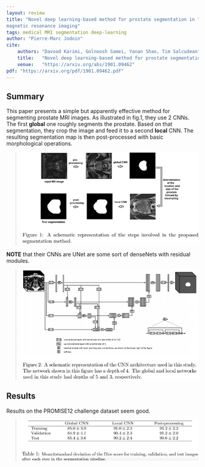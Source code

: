 ```yaml
---
layout: review
title: "Novel deep learning-based method for prostate segmentation in T2-weighted
magnetic resonance imaging"
tags: medical MRI segmentation deep-learning
author: "Pierre-Marc Jodoin"
cite:
    authors: "Davood Karimi, Golnoosh Samei, Yanan Shao, Tim Salcudean"
    title:   "Novel deep learning-based method for prostate segmentation in T2-weighted              magnetic resonance imaging"
    venue:   "https://arxiv.org/abs/1901.09462"
pdf: "https://arxiv.org/pdf/1901.09462.pdf"
---
```


## Summary

This paper presents a simple but apparently effective method for segmenting prostate MRI images.  As illustrated in fig.1, they use 2 CNNs.  The first **global** one roughly segments the prostate.  Based on that segmentation, they crop the image and feed it to a second **local** CNN.  The resulting segmentation map is then post-processed with basic morphological operations.

> ![](/article/images/proSeg/sc02.jpg)

**NOTE** that their CNNs are UNet are some sort of denseNets with residual modules.

> ![](/article/images/proSeg/sc01.jpg)





## Results

Results on the PROMISE12 challenge dataset seem good. 

> ![](/article/images/proSeg/sc03.jpg)
